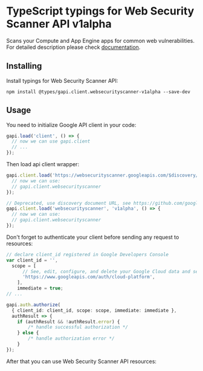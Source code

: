 # TypeScript typings for Web Security Scanner API v1alpha

Scans your Compute and App Engine apps for common web vulnerabilities.
For detailed description please check [documentation](https://cloud.google.com/security-command-center/docs/concepts-web-security-scanner-overview/).

## Installing

Install typings for Web Security Scanner API:

```
npm install @types/gapi.client.websecurityscanner-v1alpha --save-dev
```

## Usage

You need to initialize Google API client in your code:

```typescript
gapi.load('client', () => {
  // now we can use gapi.client
  // ...
});
```

Then load api client wrapper:

```typescript
gapi.client.load('https://websecurityscanner.googleapis.com/$discovery/rest?version=v1alpha', () => {
  // now we can use:
  // gapi.client.websecurityscanner
});
```

```typescript
// Deprecated, use discovery document URL, see https://github.com/google/google-api-javascript-client/blob/master/docs/reference.md#----gapiclientloadname----version----callback--
gapi.client.load('websecurityscanner', 'v1alpha', () => {
  // now we can use:
  // gapi.client.websecurityscanner
});
```

Don't forget to authenticate your client before sending any request to resources:

```typescript
// declare client_id registered in Google Developers Console
var client_id = '',
  scope = [
      // See, edit, configure, and delete your Google Cloud data and see the email address for your Google Account.
      'https://www.googleapis.com/auth/cloud-platform',
    ],
    immediate = true;
// ...

gapi.auth.authorize(
  { client_id: client_id, scope: scope, immediate: immediate },
  authResult => {
    if (authResult && !authResult.error) {
        /* handle successful authorization */
    } else {
        /* handle authorization error */
    }
});
```

After that you can use Web Security Scanner API resources: <!-- TODO: make this work for multiple namespaces -->

```typescript
```
